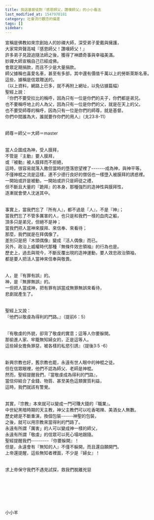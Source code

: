 ```yaml
---
title: 我這基督徒對『感恩師父，讚嘆師父』的小小看法
last_modified_at: 1547970181
category: 社會流行觀念的偏差
tags: []
sidebar: 
---
```


<p>宣稱是佛教如來宗創始人的妙禪大師，深受弟子愛戴與擁護，<br/>大家常齊聲高喊『感恩師父！讚嘆師父！』<br/>許多弟子見證追隨法師之後，獲得了神蹟奇事與幸福美滿。<br/>妙禪大師宣稱自己已經成佛。<br/>會眾定期捐款，而且不少是大量捐款。<br/>師父據稱也喜愛名車，甚至有多部，其中還有價值千萬以上的勞斯萊斯名車。<br/>這些，據稱是信眾贈送的。<br/>（以上資料，網路上已多，就不再附上網址，以免佔據篇幅）<br/><!--more-->聖經上說：<br/>『你們不要受拉比的稱呼，因為只有一位是你們的夫子，你們都是弟兄。<br/>也不要稱呼地上的人為父，因為只有一位是你們的父，就是在天上的父。<br/>也不要受師尊的稱呼，因為只有一位是你們的師尊，就是基督。<br/>你們中間誰為大，誰就要作你們的用人』（太23:8-11）<br/><br/><br/>師尊＝師父＝大師＝master<br/><br/><br/>當人企圖成為神，受人膜拜，<br/>不管是『主動』要人膜拜，<br/>或『被動』被人膜拜而不拒絕，<br/>這時，很容易就落入撒但當時的墮落慾望裡了-------成為神，與神平等。<br/>不僅神棍之流是這樣，連不少德行良好的僧侶也一樣墮入被膜拜的誘惑裡。<br/>一開始或許是被動，一開始或許只是師徒之禮，<br/>但不斷且大量的『跪拜』的本身，那種強烈的造神性與膜拜性，<br/>逐漸就會使人沈迷其中。<br/><br/><br/>事實上，當我們忘了『所有人』，都不過是『人』，不是『神』；<br/>當我們忘了不管多厲害的人，也只是和我們一樣的血肉之軀，<br/>頂多只是弟兄，但絕不是神；<br/>當我們把人當神來膜拜、來信奉、來看待；<br/>那麼，我們就是在拜偶像了。<br/>差別只是把『木頭偶像』變成『活人偶像』而已。<br/>另外，政治上威權時代那種『無條件效忠領袖』的行為也是。<br/>歷史上，過去與現今，不斷反覆出現的造神運動，要人效忠政治領袖，<br/>都是要人把活人當神來信奉與敬畏。<br/><br/><br/>人，是『有罪有誤』的。<br/>神，是『無罪無誤』的。<br/>一但把人當成神，把有罪有誤當成無罪無誤來看待，<br/>悲劇就產生了。<br/><br/><br/>聖經上又說：<br/>『他們以敬虔為得利的門路。』（提前6：5）<br/><br/><br/>『有敬虔的外貌，卻背了敬虔的實意；這等人你要躲開。<br/>那偷進人家、牢籠無知婦女的，正是這等人。<br/>這些婦女擔負罪惡，被各樣的私慾引誘』（提後3:5 -6）<br/><br/><br/>新興宗教也好，舊宗教也罷，永遠有世人眼中的神棍之徒。<br/>但在信眾眼裡，他們不認為師父、老師是神棍。<br/>然而，聖經提醒我們，『當敬虔成為得利的門路』，<br/>當信仰結合了金錢、物質、甚至美色這類實質利益，<br/>這時，我們就該有警覺。<br/><br/><br/>其實，『宗教』本來就可以變成一門可賺大錢的『職業』。<br/>中世紀黑暗時期的天主教，神父主教們可以吃香喝辣、美酒女人無數。<br/>歷史總是不斷重演，換個包裝------神聖的包裝，<br/>之後，就可以用宗教來當得利的門路了。<br/>永遠有所謂「厲害」的人可以變成神一樣的師父，<br/>永遠有所謂「敬虔」的信眾可以死心塌地跟隨。<br/>聖經提醒我們---------『你要躲開』！<br/>但是，永遠會有『無知的人』不僅不躲開，而且還自願開門。<br/>上帝還提醒，這些無知者裡面，不少是『婦女』！<br/><br/><br/>求上帝保守我們不遇見試探，救我們脫離兇惡<br/><br/><br/><br/><br/><br/><br/><br/>小小羊<br/><br/><br/><br/><br/></p>